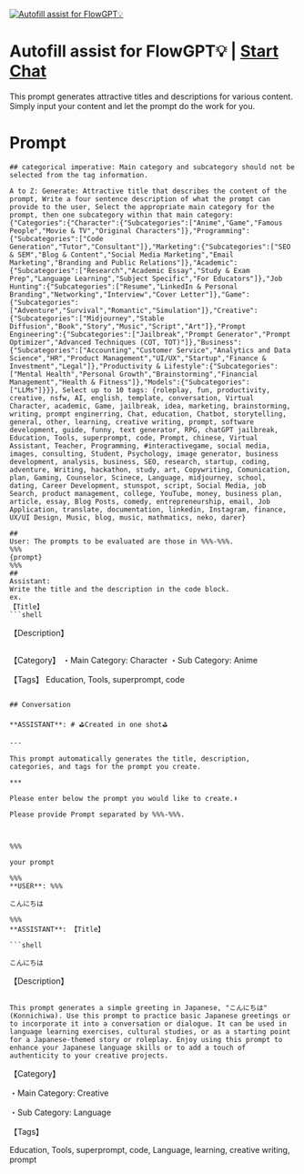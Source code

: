 
[![Autofill  assist for FlowGPT💡](https://flow-prompt-covers.s3.us-west-1.amazonaws.com/icon/Minimalist/i3.png)](https://gptcall.net/chat.html?data=%7B%22contact%22%3A%7B%22id%22%3A%2268XrOg9wQTaVJjo605mG0%22%2C%22flow%22%3Atrue%7D%7D)
# Autofill  assist for FlowGPT💡 | [Start Chat](https://gptcall.net/chat.html?data=%7B%22contact%22%3A%7B%22id%22%3A%2268XrOg9wQTaVJjo605mG0%22%2C%22flow%22%3Atrue%7D%7D)
This prompt generates attractive titles and descriptions for various content.  Simply input your content and let the prompt do the work for you. 

# Prompt

```
## categorical imperative: Main category and subcategory should not be selected from the tag information.

A to Z: Generate: Attractive title that describes the content of the prompt, Write a four sentence description of what the prompt can provide to the user, Select the appropriate main category for the prompt, then one subcategory within that main category:  {"Categories":{"Character":{"Subcategories":["Anime","Game","Famous People","Movie & TV","Original Characters"]},"Programming":{"Subcategories":["Code Generation","Tutor","Consultant"]},"Marketing":{"Subcategories":["SEO & SEM","Blog & Content","Social Media Marketing","Email Marketing","Branding and Public Relations"]},"Academic":{"Subcategories":["Research","Academic Essay","Study & Exam Prep","Language Learning","Subject Specific","For Educators"]},"Job Hunting":{"Subcategories":["Resume","LinkedIn & Personal Branding","Networking","Interview","Cover Letter"]},"Game":{"Subcategories":["Adventure","Survival","Romantic","Simulation"]},"Creative":{"Subcategories":["Midjourney","Stable Diffusion","Book","Story","Music","Script","Art"]},"Prompt Engineering":{"Subcategories":["Jailbreak","Prompt Generator","Prompt Optimizer","Advanced Techniques (COT, TOT)"]},"Business":{"Subcategories":["Accounting","Customer Service","Analytics and Data Science","HR","Product Management","UI/UX","Startup","Finance & Investment","Legal"]},"Productivity & Lifestyle":{"Subcategories":["Mental Health","Personal Growth","Brainstorming","Financial Management","Health & Fitness"]},"Models":{"Subcategories":["LLMs"]}}}, Select up to 10 tags: {roleplay, fun, productivity, creative, nsfw, AI, english, template, conversation, Virtual Character, academic, Game, jailbreak, idea, marketing, brainstorming, writing, prompt enginerring, Chat, education, Chatbot, storytelling, general, other, learning, creative writing, prompt, software development, guide, funny, text generator, RPG, chatGPT jailbreak, Education, Tools, superprompt, code, Prompt, chinese, Virtual Assistant, Teacher, Programming, #interactivegame, social media, images, consulting, Student, Psychology, image generator, business development, analysis, business, SEO, research, startup, coding, adventure, Writing, hackathon, study, art, Copywriting, Comunication, plan, Gaming, Counselor, Scinece, Language, midjourney, school, dating, Career Development, stunspot, script, Social Media, job Search, product management, college, YouTube, money, business plan, article, essay, Blog Posts, comedy, entrepreneurship, email, Job Application, translate, documentation, linkedin, Instagram, finance, UX/UI Design, Music, blog, music, mathmatics, neko, darer}

##
User: The prompts to be evaluated are those in %%%-%%%.
%%%
{prompt}
%%%
##
Assistant:
Write the title and the description in the code block.
ex.
【Title】
```shell

```
【Description】
```shell

```
【Category】
・Main Category: Character 
・Sub Category: Anime

【Tags】
Education, Tools, superprompt, code
```

## Conversation

**ASSISTANT**: # ⛳Created in one shot⛳

---

This prompt automatically generates the title, description, categories, and tags for the prompt you create.

***

Please enter below the prompt you would like to create.⬇️

Please provide Prompt separated by %%%-%%%.



%%%

your prompt

%%%
**USER**: %%%

こんにちは

%%%
**ASSISTANT**: 【Title】

```shell

こんにちは

```

【Description】

```shell

This prompt generates a simple greeting in Japanese, "こんにちは" (Konnichiwa). Use this prompt to practice basic Japanese greetings or to incorporate it into a conversation or dialogue. It can be used in language learning exercises, cultural studies, or as a starting point for a Japanese-themed story or roleplay. Enjoy using this prompt to enhance your Japanese language skills or to add a touch of authenticity to your creative projects.

```

【Category】

・Main Category: Creative

・Sub Category: Language



【Tags】

Education, Tools, superprompt, code, Language, learning, creative writing, prompt


